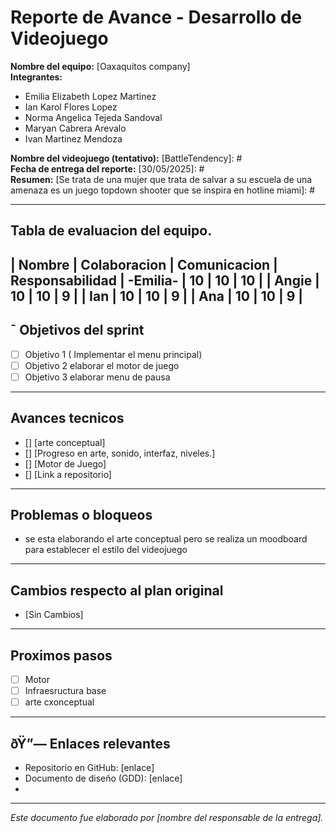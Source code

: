 # Reporte de Avance - Desarrollo de Videojuego

**Nombre del equipo:** [Oaxaquitos company]  
**Integrantes:**  
- Emilia Elizabeth Lopez Martinez 
- Ian Karol Flores Lopez
- Norma Angelica Tejeda Sandoval
- Maryan Cabrera Arevalo
- Ivan Martinez Mendoza

**Nombre del videojuego (tentativo):** [BattleTendency]: #  
**Fecha de entrega del reporte:** [30/05/2025]: #  
**Resumen:** [Se trata de una mujer que trata de salvar a su escuela de una amenaza es un juego topdown shooter que se inspira en hotline miami]: #


---

## Tabla de evaluacion del equipo.

| Nombre | Colaboracion | Comunicacion | Responsabilidad
| -Emilia- |  10        | 10           |        10      |
|  Angie   |   10       |  10          |       9        |
|  Ian     |   10       |     10       |        9       |
|  Ana     |    10      |     10       |         9      |
---

## ¯ Objetivos del sprint

- [ ] Objetivo 1 ( Implementar el menu principal)
- [ ] Objetivo 2  elaborar el motor de juego
- [ ] Objetivo 3  elaborar menu de pausa

---


##  Avances tecnicos

- [] [arte conceptual]
- [] [Progreso en arte, sonido, interfaz, niveles.]
- [] [Motor de Juego]
- [] [Link a repositorio]

---

## Problemas o bloqueos

- se esta elaborando el arte conceptual pero se realiza un moodboard para establecer el estilo del videojuego

---

## Cambios respecto al plan original

- [Sin Cambios]

---

##  Proximos pasos

[Lista breve de tarea por hacer o retos identificados.]: #

- [ ] Motor
- [ ] Infraesructura base
- [ ] arte cxonceptual

---

## ðŸ”— Enlaces relevantes

- Repositorio en GitHub: [enlace]  
- Documento de diseño (GDD): [enlace]  
- 

---

*Este documento fue elaborado por [nombre del responsable de la entrega].*